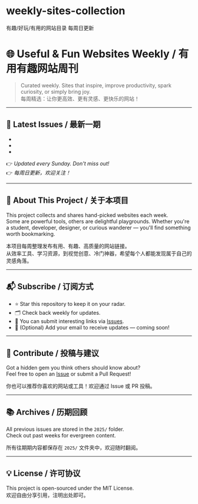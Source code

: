# weekly-sites-collection
有趣/好玩/有用的网站目录 每周日更新

# 🌐 Useful & Fun Websites Weekly / 有用有趣网站周刊

> Curated weekly. Sites that inspire, improve productivity, spark curiosity, or simply bring joy.  
> 每周精选：让你更高效、更有灵感、更快乐的网站！

---

## 📅 Latest Issues / 最新一期

- 
- 
- 

👉 *Updated every Sunday. Don't miss out!*  
👉 *每周日更新，欢迎关注！*

---

## 🧭 About This Project / 关于本项目

This project collects and shares hand-picked websites each week.  
Some are powerful tools, others are delightful playgrounds. Whether you're a student, developer, designer, or curious wanderer — you'll find something worth bookmarking.

本项目每周整理发布有用、有趣、高质量的网站链接。  
从效率工具、学习资源，到视觉创意、冷门神器，希望每个人都能发现属于自己的灵感角落。

---

## 📬 Subscribe / 订阅方式

- ⭐ Star this repository to keep it on your radar.
- 🗂 Check back weekly for updates.
- 💬 You can submit interesting links via [Issues](https://github.com/BlueSoul2003/weekly-sites-collection).
- 📧 (Optional) Add your email to receive updates — coming soon!

---

## 🤝 Contribute / 投稿与建议

Got a hidden gem you think others should know about?  
Feel free to open an [Issue]([https://github.com/BlueSoul2003/weekly-sites-collection]) or submit a Pull Request!

你也可以推荐你喜欢的网站或工具！欢迎通过 Issue 或 PR 投稿。

---

## 📚 Archives / 历期回顾

All previous issues are stored in the `2025/` folder.  
Check out past weeks for evergreen content.

所有往期期内容都保存在 `2025/` 文件夹中，欢迎随时翻阅。

---

## 💡 License / 许可协议

This project is open-sourced under the MIT License.  
欢迎自由分享引用，注明出处即可。
